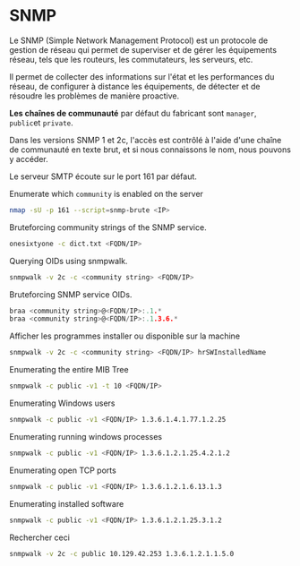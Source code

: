 # SNMP

Le SNMP (Simple Network Management Protocol) est un protocole de gestion de réseau qui permet de superviser et de gérer les équipements réseau, tels que les routeurs, les commutateurs, les serveurs, etc. 

Il permet de collecter des informations sur l'état et les performances du réseau, de configurer à distance les équipements, de détecter et de résoudre les problèmes de manière proactive.

**Les chaînes de communauté** par défaut du fabricant sont `manager`, `public`et `private`.

Dans les versions SNMP 1 et 2c, l'accès est contrôlé à l'aide d'une chaîne de communauté en texte brut, et si nous connaissons le nom, nous pouvons y accéder.

Le serveur SMTP écoute sur le port 161 par défaut.

Enumerate which `community` is enabled on the server

```sh
nmap -sU -p 161 --script=snmp-brute <IP>
```


Bruteforcing community strings of the SNMP service.

```sh
onesixtyone -c dict.txt <FQDN/IP>
```

Querying OIDs using snmpwalk.

```sh
snmpwalk -v 2c -c <community string> <FQDN/IP>
```

Bruteforcing SNMP service OIDs.

```c
braa <community string>@<FQDN/IP>:.1.*
braa <community string>@<FQDN/IP>:.1.3.6.*
```

Afficher les programmes installer ou disponible sur la machine

```sh
snmpwalk -v 2c -c <community string> <FQDN/IP> hrSWInstalledName
```

Enumerating the entire MIB Tree

```sh
snmpwalk -c public -v1 -t 10 <FQDN/IP> 
```

Enumerating Windows users

```sh
snmpwalk -c public -v1 <FQDN/IP> 1.3.6.1.4.1.77.1.2.25
```

Enumerating running windows processes

```sh
snmpwalk -c public -v1 <FQDN/IP> 1.3.6.1.2.1.25.4.2.1.2
```

Enumerating open TCP ports

```sh
snmpwalk -c public -v1 <FQDN/IP> 1.3.6.1.2.1.6.13.1.3
```

Enumerating installed software

```sh
snmpwalk -c public -v1 <FQDN/IP> 1.3.6.1.2.1.25.3.1.2
```

Rechercher ceci

```sh
snmpwalk -v 2c -c public 10.129.42.253 1.3.6.1.2.1.1.5.0
```